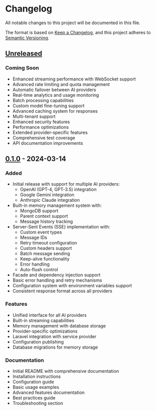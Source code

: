 # Changelog

All notable changes to this project will be documented in this file.

The format is based on [Keep a Changelog](https://keepachangelog.com/en/1.1.0/),
and this project adheres to [Semantic Versioning](https://semver.org/spec/v2.0.0.html).

## [Unreleased]

### Coming Soon
- Enhanced streaming performance with WebSocket support
- Advanced rate limiting and quota management
- Automatic failover between AI providers
- Real-time analytics and usage monitoring
- Batch processing capabilities
- Custom model fine-tuning support
- Advanced caching system for responses
- Multi-tenant support
- Enhanced security features
- Performance optimizations
- Extended provider-specific features
- Comprehensive test coverage
- API documentation improvements

## [0.1.0] - 2024-03-14

### Added
- Initial release with support for multiple AI providers:
  - OpenAI (GPT-4, GPT-3.5) integration
  - Google Gemini integration
  - Anthropic Claude integration
- Built-in memory management system with:
  - MongoDB support
  - Parent context support
  - Message history tracking
- Server-Sent Events (SSE) implementation with:
  - Custom event types
  - Message IDs
  - Retry timeout configuration
  - Custom headers support
  - Batch message sending
  - Keep-alive functionality
  - Error handling
  - Auto-flush control
- Facade and dependency injection support
- Basic error handling and retry mechanisms
- Configuration system with environment variables support
- Consistent response format across all providers

### Features
- Unified interface for all AI providers
- Built-in streaming capabilities
- Memory management with database storage
- Provider-specific optimizations
- Laravel integration with service provider
- Configuration publishing
- Database migrations for memory storage

### Documentation
- Initial README with comprehensive documentation
- Installation instructions
- Configuration guide
- Basic usage examples
- Advanced features documentation
- Best practices guide
- Troubleshooting section

[Unreleased]: https://github.com/bupple-inc/laravel-ai-engine/compare/v0.1.0...HEAD
[0.1.0]: https://github.com/bupple-inc/laravel-ai-engine/releases/tag/v0.1.0 